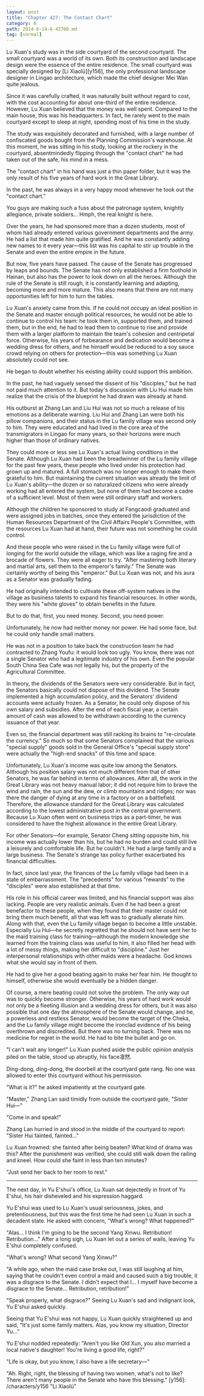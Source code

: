 ```yaml
---
layout: post
title: "Chapter 427: The Contact Chart"
category: 6
path: 2014-6-14-6-42700.md
tag: [normal]
---
```


Lu Xuan's study was in the side courtyard of the second courtyard. The small courtyard was a world of its own. Both its construction and landscape design were the essence of the entire residence. The small courtyard was specially designed by [Li Xiaolü][y156], the only professional landscape designer in Lingao architecture, which made the chief designer Mei Wan quite jealous.

Since it was carefully crafted, it was naturally built without regard to cost, with the cost accounting for about one-third of the entire residence. However, Lu Xuan believed that the money was well spent. Compared to the main house, this was his headquarters. In fact, he rarely went to the main courtyard except to sleep at night, spending most of his time in the study.

The study was exquisitely decorated and furnished, with a large number of confiscated goods bought from the Planning Commission's warehouse. At this moment, he was sitting in his study, looking at the rockery in the courtyard, absentmindedly flipping through the "contact chart" he had taken out of the safe, his mind in a mess.

The "contact chart" in his hand was just a thin paper folder, but it was the only result of his five years of hard work in the Great Library.

In the past, he was always in a very happy mood whenever he took out the "contact chart."

You guys are making such a fuss about the patronage system, knightly allegiance, private soldiers... Hmph, the real knight is here.

Over the years, he had sponsored more than a dozen students, most of whom had already entered various government departments and the army. He had a list that made him quite gratified. And he was constantly adding new names to it every year—this list was his capital to stir up trouble in the Senate and even the entire empire in the future.

But now, five years have passed. The cause of the Senate has progressed by leaps and bounds. The Senate has not only established a firm foothold in Hainan, but also has the power to look down on all the heroes. Although the rule of the Senate is still rough, it is constantly learning and adapting, becoming more and more mature. This also means that there are not many opportunities left for him to turn the tables.

Lu Xuan's anxiety came from this. If he could not occupy an ideal position in the Senate and master enough political resources, he would not be able to continue to control his team: he took them in, supported them, and trained them, but in the end, he had to lead them to continue to rise and provide them with a larger platform to maintain the team's cohesion and centripetal force. Otherwise, his years of forbearance and dedication would become a wedding dress for others, and he himself would be reduced to a soy sauce crowd relying on others for protection—this was something Lu Xuan absolutely could not see.

He began to doubt whether his existing ability could support this ambition.

In the past, he had vaguely sensed the dissent of his "disciples," but he had not paid much attention to it. But today's discussion with Liu Hui made him realize that the crisis of the blueprint he had drawn was already at hand.

His outburst at Zhang Lan and Liu Hui was not so much a release of his emotions as a deliberate warning. Liu Hui and Zhang Lan were both his pillow companions, and their status in the Lu family village was second only to him. They were educated and had lived in the core area of the transmigrators in Lingao for many years, so their horizons were much higher than those of ordinary natives.

They could more or less see Lu Xuan's actual living conditions in the Senate. Although Lu Xuan had been the breadwinner of the Lu family village for the past few years, these people who lived under his protection had grown up and matured. A full stomach was no longer enough to make them grateful to him. But maintaining the current situation was already the limit of Lu Xuan's ability—the dozen or so naturalized citizens who were already working had all entered the system, but none of them had become a cadre of a sufficient level. Most of them were still ordinary staff and workers.

Although the children he sponsored to study at Fangcaodi graduated and were assigned jobs in batches, once they entered the jurisdiction of the Human Resources Department of the Civil Affairs People's Committee, with the resources Lu Xuan had at hand, their future was not something he could control.

And these people who were raised in the Lu family village were full of longing for the world outside the village, which was like a raging fire and a brocade of flowers. They were all eager to try. "After mastering both literary and martial arts, sell them to the emperor's family." The Senate was certainly worthy of being this "emperor." But Lu Xuan was not, and his aura as a Senator was gradually fading.

He had originally intended to cultivate these off-system natives in the village as business talents to expand his financial resources. In other words, they were his "white gloves" to obtain benefits in the future.

But to do that, first, you need money. Second, you need power.

Unfortunately, he now had neither money nor power. He had some face, but he could only handle small matters.

He was not in a position to take back the construction team he had contracted to Zhang Youfu: it would look too ugly. You know, there was not a single Senator who had a legitimate industry of his own. Even the popular South China Sea Cafe was not legally his, but the property of the Agricultural Committee.

In theory, the dividends of the Senators were very considerable. But in fact, the Senators basically could not dispose of this dividend. The Senate implemented a high accumulation policy, and the Senators' dividend accounts were actually frozen. As a Senator, he could only dispose of his own salary and subsidies. After the end of each fiscal year, a certain amount of cash was allowed to be withdrawn according to the currency issuance of that year.

Even so, the financial department was still racking its brains to "re-circulate the currency." So much so that some Senators complained that the various "special supply" goods sold in the General Office's "special supply store" were actually the "high-end snacks" of this time and space.

Unfortunately, Lu Xuan's income was quite low among the Senators. Although his position salary was not much different from that of other Senators, he was far behind in terms of allowances. After all, the work in the Great Library was not heavy manual labor; it did not require him to brave the wind and rain, the sun and the dew, or climb mountains and ridges; nor was there the danger of dying at any time in a factory or on a battlefield. Therefore, the allowance standard for the Great Library was calculated according to the lowest administrative post in the central government. Because Lu Xuan often went on business trips as a part-timer, he was considered to have the highest allowance in the entire Great Library.

For other Senators—for example, Senator Cheng sitting opposite him, his income was actually lower than his, but he had no burden and could still live a leisurely and comfortable life. But he couldn't. He had a large family and a large business. The Senate's strange tax policy further exacerbated his financial difficulties.

In fact, since last year, the finances of the Lu family village had been in a state of embarrassment. The "precedents" for various "rewards" to the "disciples" were also established at that time.

His role in his official career was limited, and his financial support was also lacking. People are very realistic animals. Even if he had been a great benefactor to these people, when they found that their master could not bring them much benefit, all that was left was to gradually alienate him. Along with that, even the Lu family village began to become a little unstable. Especially Liu Hui—he secretly regretted that he should not have sent her to the maid training class for training—although the modern knowledge she learned from the training class was useful to him, it also filled her head with a lot of messy things, making her difficult to "discipline." Just her interpersonal relationships with other maids were a headache. God knows what she would say in front of them.

He had to give her a good beating again to make her fear him. He thought to himself, otherwise she would eventually be a hidden danger.

Of course, a mere beating could not solve the problem. The only way out was to quickly become stronger. Otherwise, his years of hard work would not only be a fleeting illusion and a wedding dress for others, but it was also possible that one day the atmosphere of the Senate would change, and he, a powerless and restless Senator, would become the target of the Cheka, and the Lu family village might become the ironclad evidence of his being overthrown and discredited. But there was no turning back. There was no medicine for regret in the world. He had to bite the bullet and go on.

"I can't wait any longer!" Lu Xuan pushed aside the public opinion analysis piled on the table, stood up abruptly, his face凛然.

Ding-dong, ding-dong, the doorbell at the courtyard gate rang. No one was allowed to enter this courtyard without his permission.

"What is it?" he asked impatiently at the courtyard gate.

"Master," Zhang Lan said timidly from outside the courtyard gate, "Sister Hui—"

"Come in and speak!"

Zhang Lan hurried in and stood in the middle of the courtyard to report: "Sister Hui fainted, fainted..."

Lu Xuan frowned: she fainted after being beaten? What kind of drama was this? After the punishment was verified, she could still walk down the railing and kneel. How could she faint in less than ten minutes?

"Just send her back to her room to rest."

***

The next day, in Yu E'shui's office, Lu Xuan sat dejectedly in front of Yu E'shui, his hair disheveled and his expression haggard.

Yu E'shui was used to Lu Xuan's usual seriousness, jokes, and pretentiousness, but this was the first time he had seen Lu Xuan in such a decadent state. He asked with concern, "What's wrong? What happened?"

"Alas... I think I'm going to be the second Yang Xinwu. Retribution! Retribution..." After a long sigh, Lu Xuan let out a series of wails, leaving Yu E'shui completely confused.

"What's wrong? What second Yang Xinwu?"

"A while ago, when the maid case broke out, I was still laughing at him, saying that he couldn't even control a maid and caused such a big trouble, it was a disgrace to the Senate. I didn't expect that I... I myself have become a disgrace to the Senate... Retribution, retribution!"

"Speak properly, what disgrace?" Seeing Lu Xuan's sad and indignant look, Yu E'shui asked quickly.

Seeing that Yu E'shui was not happy, Lu Xuan quickly straightened up and said, "It's just some family matters. Alas, you know my situation, Director Yu..."

Yu E'shui nodded repeatedly: "Aren't you like Old Xun, you also married a local native's daughter! You're living a good life, right?"

"Life is okay, but you know, I also have a life secretary—"

"Ah. Right, right, the blessing of having two women, what's not to like? There aren't many people in the Senate who have this blessing."
[y156]: /characters/y156 "Li Xiaolü"